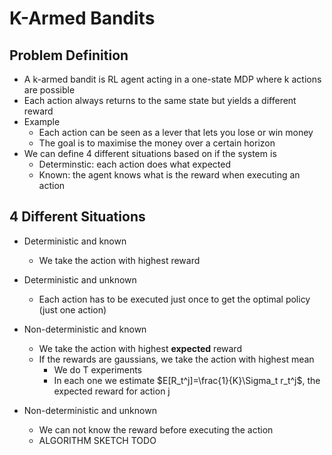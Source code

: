 # K-Armed Bandits

## Problem Definition

- A k-armed bandit is RL agent acting in a one-state MDP where k actions are possible
- Each action always returns to the same state but yields a different reward
- Example
  - Each action can be seen as a lever that lets you lose or win money
  - The goal is to maximise the money over a certain horizon
- We can define 4 different situations based on if the system is
  - Determinstic: each action does what expected
  - Known: the agent knows what is the reward when executing an action

## 4 Different Situations

- Deterministic and known
  - We take the action with highest reward

- Deterministic and unknown
  - Each action has to be executed just once to get the optimal policy (just one action)

- Non-deterministic and known
  - We take the action with highest **expected** reward
  - If the rewards are gaussians, we take the action with highest mean
    - We do T experiments
    - In each one we estimate $E[R_t^j]=\frac{1}{K}\Sigma_t r_t^j$, the expected reward for action j

- Non-deterministic and unknown
  - We can not know the reward before executing the action
  - ALGORITHM SKETCH TODO
